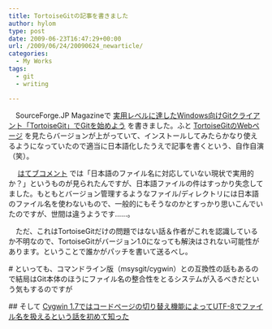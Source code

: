 ```yaml
---
title: TortoiseGitの記事を書きました
author: hylom
type: post
date: 2009-06-23T16:47:29+00:00
url: /2009/06/24/20090624_newarticle/
categories:
  - My Works
tags:
  - git
  - writing

---
```

　SourceForge.JP Magazineで   [実用レベルに達したWindows向けGitクライアント「TortoiseGit」でGitを始めよう][1] を書きました。ふと   [TortoiseGitのWebページ][2] を見たらバージョンが上がっていて、インストールしてみたらかなり使えるようになっていたので適当に日本語化したうえで記事を書くという、自作自演（笑）。

　   [はてブコメント][3] では「日本語のファイル名に対応していない現状で実用的か？」というものが見られたんですが、日本語ファイルの件はすっかり失念してました。もともとバージョン管理するようなファイル/ディレクトリには日本語のファイル名を使わないもので、一般的にもそうなのかとすっかり思いこんでいたのですが、世間は違うようです……。

　ただ、これはTortoiseGitだけの問題ではない話＆作者がこれを認識しているか不明なので、TortoiseGitがバージョン1.0になっても解決はされない可能性があります。ということで誰かがパッチを書いて送るべし。

\# といっても、コマンドライン版（msysgit/cygwin）との互換性の話もあるので結局はGit本体のほうにファイル名の整合性をとるシステムが入るべきだという気もするのですが

\## そして   [Cygwin 1.7ではコードページの切り替え機能によってUTF-8でファイル名を扱えるという話を初めて知った][4]

 [1]: http://sourceforge.jp/magazine/09/06/19/0340248
 [2]: http://code.google.com/p/tortoisegit/
 [3]: http://b.hatena.ne.jp/entry/http://sourceforge.jp/magazine/09/06/19/0340248
 [4]: http://www.okisoft.co.jp/esc/cygwin-21/index.html
